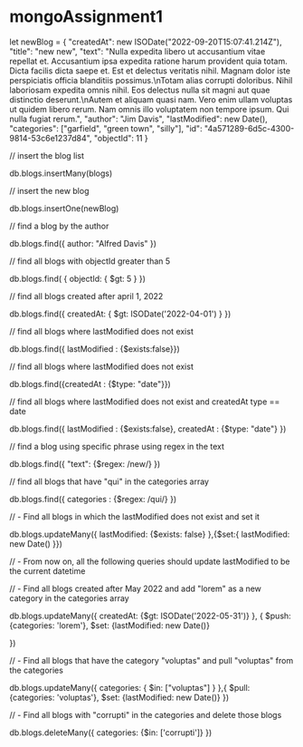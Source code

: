 # mongoAssignment1


let newBlog = 	{
	 "createdAt": new ISODate("2022-09-20T15:07:41.214Z"),
	 "title": "new new",
	 "text": "Nulla expedita libero ut accusantium vitae repellat et. Accusantium ipsa expedita ratione harum provident quia totam. Dicta facilis dicta saepe et. Est et delectus veritatis nihil. Magnam dolor iste perspiciatis officia blanditiis possimus.\nTotam alias corrupti doloribus. Nihil laboriosam expedita omnis nihil. Eos delectus nulla sit magni aut quae distinctio deserunt.\nAutem et aliquam quasi nam. Vero enim ullam voluptas ut quidem libero rerum. Nam omnis illo voluptatem non tempore ipsum. Qui nulla fugiat rerum.",
	 "author": "Jim Davis",
	 "lastModified": new Date(),
	 "categories": ["garfield", "green town", "silly"],
	 "id": "4a571289-6d5c-4300-9814-53c6e1237d84",
	 "objectId": 11
	}
	
// insert the blog list

db.blogs.insertMany(blogs)

// insert the new blog	

db.blogs.insertOne(newBlog)

// find a blog by the author

db.blogs.find({
    author: "Alfred Davis"
})

// find all blogs with objectId greater than 5

db.blogs.find( {
    objectId: {
        $gt: 5
    }
})

// find all blogs created after april 1, 2022

db.blogs.find({
    createdAt: {
        $gt: ISODate('2022-04-01')
    }
})

// find all blogs where lastModified does not exist

db.blogs.find({ lastModified : {$exists:false}})

// find all blogs where lastModified does not exist 

db.blogs.find({createdAt : {$type: "date"}})

// find all blogs where lastModified does not exist and createdAt type == date

db.blogs.find({ lastModified : {$exists:false}, createdAt : {$type: "date"} })

// find a blog using specific phrase using regex in the text

db.blogs.find({
    "text": {$regex: /new/}
})

// find all blogs that have "qui" in the categories array

db.blogs.find({
    categories : {$regex: /qui/}
})



// 	- Find all blogs in which the lastModified does not exist and set it

db.blogs.updateMany({
    lastModified: {$exists: false}
},{$set:{
    lastModified: new Date()
}})

// 	- From now on, all the following queries should update lastModified to be the current datetime 


// 	- Find all blogs created after May 2022 and add "lorem" as a new category in the categories array

db.blogs.updateMany({
    createdAt: {$gt: ISODate('2022-05-31')}
}, {
    $push: {categories: 'lorem'}, 
    $set: {lastModified: new Date()}
    
})


// 	- Find all blogs that have the category "voluptas" and pull "voluptas" from the categories

db.blogs.updateMany({
    categories: { $in: ["voluptas"] }
},{
    $pull: {categories: 'voluptas'},
    $set: {lastModified: new Date()}
})



// 	- Find all blogs with "corrupti" in the categories and delete those blogs

db.blogs.deleteMany({
     categories: {$in: ['corrupti']}
})
 
 